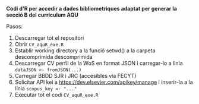 **Codi d'R per accedir a dades bibliometriques adaptat per generar la secció B del curriculum AQU**

Pasos:
1. Descarregar tot el repositori
2. Obrir `CV_aquR_exe.R`
3. Establir working directory a la funció setwd() a la carpeta descomprimida descomprimida
4. Descarregar CV perfil de la WoS en format JSON i carregar-lo a linia `dataJSON <- fromJSON(...)`
5. Carregar BBDD SJR i JRC (accesibles via FECYT)
6. Solicitar API kei a https://dev.elsevier.com/apikey/manage i inserir-la a la línia `scopus_key <- "..."`
7. Executar tot el codi `CV_aquR_exe.R`


